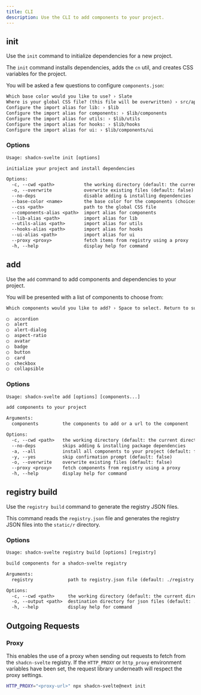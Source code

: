 ```yaml
---
title: CLI
description: Use the CLI to add components to your project.
---
```


<script>
	import { PMExecute } from '$lib/components/docs'
</script>

## init

Use the `init` command to initialize dependencies for a new project.

The `init` command installs dependencies, adds the `cn` util, and creates CSS variables for the project.

<PMExecute command="shadcn-svelte@next init" />

You will be asked a few questions to configure `components.json`:

```txt showLineNumbers
Which base color would you like to use? › Slate
Where is your global CSS file? (this file will be overwritten) › src/app.css
Configure the import alias for lib: › $lib
Configure the import alias for components: › $lib/components
Configure the import alias for utils: › $lib/utils
Configure the import alias for hooks: › $lib/hooks
Configure the import alias for ui: › $lib/components/ui
```

### Options

```txt
Usage: shadcn-svelte init [options]

initialize your project and install dependencies

Options:
  -c, --cwd <path>           the working directory (default: the current directory)
  -o, --overwrite            overwrite existing files (default: false)
  --no-deps                  disable adding & installing dependencies
  --base-color <name>        the base color for the components (choices: "slate", "gray", "zinc", "neutral", "stone")
  --css <path>               path to the global CSS file
  --components-alias <path>  import alias for components
  --lib-alias <path>         import alias for lib
  --utils-alias <path>       import alias for utils
  --hooks-alias <path>       import alias for hooks
  --ui-alias <path>          import alias for ui
  --proxy <proxy>            fetch items from registry using a proxy
  -h, --help                 display help for command
```

## add

Use the `add` command to add components and dependencies to your project.

<PMExecute command="shadcn-svelte@next add [component]" />

You will be presented with a list of components to choose from:

```txt
Which components would you like to add? › Space to select. Return to submit.

◯  accordion
◯  alert
◯  alert-dialog
◯  aspect-ratio
◯  avatar
◯  badge
◯  button
◯  card
◯  checkbox
◯  collapsible
```

### Options

```txt
Usage: shadcn-svelte add [options] [components...]

add components to your project

Arguments:
  components         the components to add or a url to the component

Options:
  -c, --cwd <path>   the working directory (default: the current directory)
  --no-deps          skips adding & installing package dependencies
  -a, --all          install all components to your project (default: false)
  -y, --yes          skip confirmation prompt (default: false)
  -o, --overwrite    overwrite existing files (default: false)
  --proxy <proxy>    fetch components from registry using a proxy
  -h, --help         display help for command
```

## registry build

Use the `registry build` command to generate the registry JSON files.

<PMExecute command="shadcn-svelte@next registry build [registry.json]" />

This command reads the `registry.json` file and generates the registry JSON files into the `static/r` directory.

### Options

```txt
Usage: shadcn-svelte registry build [options] [registry]

build components for a shadcn-svelte registry

Arguments:
  registry             path to registry.json file (default: ./registry.json)

Options:
  -c, --cwd <path>     the working directory (default: the current directory)
  -o, --output <path>  destination directory for json files (default: ./static/r)
  -h, --help           display help for command
```

## Outgoing Requests

### Proxy

This enables the use of a proxy when sending out requests to fetch from the `shadcn-svelte` registry. If the `HTTP_PROXY` or `http_proxy` environment variables have been set, the request library underneath will respect the proxy settings.

```bash
HTTP_PROXY="<proxy-url>" npx shadcn-svelte@next init
```
